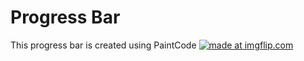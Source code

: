 # Progress Bar
This progress bar is created using PaintCode
<a href="https://imgflip.com/gif/1hqwsn"><img src="https://i.imgflip.com/1hqwsn.gif" title="made at imgflip.com"/></a>
